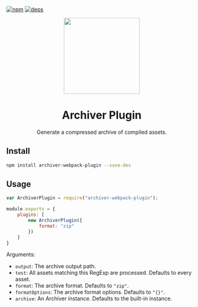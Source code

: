 [![npm][npm]][npm-url]
[![deps][deps]][deps-url]

<div align="center">
  <a href="https://github.com/webpack/webpack">
    <img width="200" height="200" vspace="" hspace="25"
      src="https://cdn.worldvectorlogo.com/logos/webpack-icon.svg">
  </a>
  <h1>Archiver Plugin</h1>
  <p>Generate a compressed archive of compiled assets.<p>
</div>

## Install

```bash
npm install archiver-webpack-plugin --save-dev
```

## Usage

```javascript
var ArchiverPlugin = require("archiver-webpack-plugin");

module.exports = {
	plugins: [
		new ArchiverPlugin({
			format: "zip"
		})
	]
}
```

Arguments:

* `output`: The archive output path.
* `test`: All assets matching this RegExp are processed. Defaults to every asset.
* `format`: The archive format. Defaults to `"zip"`.
* `formatOptions`: The archive format options. Defaults to `"{}"`.
* `archive`: An Archiver instance. Defaults to the built-in instance.


[npm]: https://img.shields.io/npm/v/archiver-webpack-plugin.svg
[npm-url]: https://npmjs.com/package/archiver-webpack-plugin

[deps]: https://david-dm.org/seldszar/archiver-webpack-plugin.svg
[deps-url]: https://david-dm.org/seldszar/archiver-webpack-plugin

